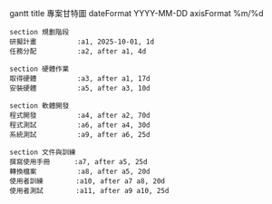 
gantt
    title 專案甘特圖
    dateFormat  YYYY-MM-DD
    axisFormat  %m/%d

    section 規劃階段
    研擬計畫          :a1, 2025-10-01, 1d
    任務分配          :a2, after a1, 4d

    section 硬體作業
    取得硬體          :a3, after a1, 17d
    安裝硬體          :a5, after a3, 10d

    section 軟體開發
    程式開發          :a4, after a2, 70d
    程式測試          :a6, after a4, 30d
    系統測試          :a9, after a6, 25d

    section 文件與訓練
    撰寫使用手冊      :a7, after a5, 25d
    轉換檔案          :a8, after a5, 20d
    使用者訓練        :a10, after a7 a8, 20d
    使用者測試        :a11, after a9 a10, 25d
